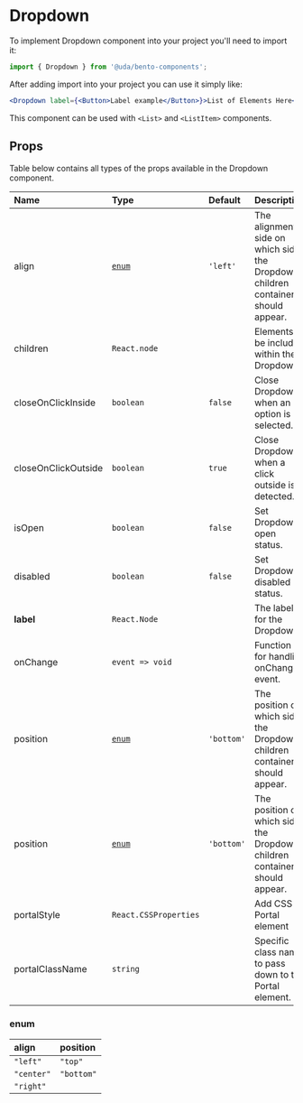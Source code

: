 # Dropdown

To implement Dropdown component into your project you'll need to import it:

```jsx
import { Dropdown } from '@uda/bento-components';
```

After adding import into your project you can use it simply like:

```jsx
<Dropdown label={<Button>Label example</Button>}>List of Elements Here</Dropdown>
```

This component can be used with `<List>` and `<ListItem>` components.

## Props

Table below contains all types of the props available in the Dropdown component.

| Name                | Type                  | Default    | Description                                                                     |
| :------------------ | :-------------------- | :--------- | :------------------------------------------------------------------------------ |
| align               | [`enum`](#enum)       | `'left'`   | The alignment side on which side the Dropdown children container should appear. |
| children            | `React.node`          |            | Elements to be included within the Dropdown.                                    |
| closeOnClickInside  | `boolean`             | `false`    | Close Dropdown when an option is selected.                                      |
| closeOnClickOutside | `boolean`             | `true`     | Close Dropdown when a click outside is detected.                                |
| isOpen              | `boolean`             | `false`    | Set Dropdown open status.                                                       |
| disabled            | `boolean`             | `false`    | Set Dropdown disabled status.                                                   |
| **label**           | `React.Node`          |            | The label for the Dropdown.                                                     |
| onChange            | `event => void`       |            | Function for handling onChange event.                                           |
| position            | [`enum`](#enum)       | `'bottom'` | The position on which side the Dropdown children container should appear.       |
| position            | [`enum`](#enum)       | `'bottom'` | The position on which side the Dropdown children container should appear.       |
| portalStyle         | `React.CSSProperties` |            | Add CSS to Portal element                                                       |
| portalClassName     | `string`              |            | Specific class name to pass down to the Portal element.                         |

### enum

| align      | position   |
| :--------- | :--------- |
| `"left"`   | `"top"`    |
| `"center"` | `"bottom"` |
| `"right"`  |
